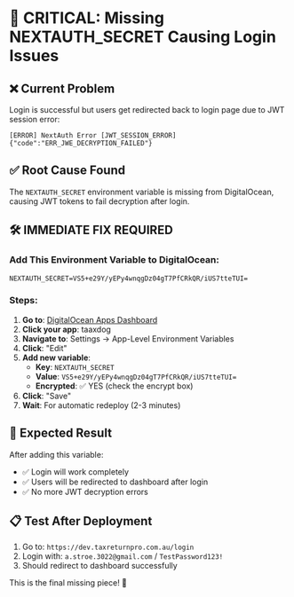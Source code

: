 # 🚨 CRITICAL: Missing NEXTAUTH_SECRET Causing Login Issues

## ❌ **Current Problem**

Login is successful but users get redirected back to login page due to JWT
session error:

```
[ERROR] NextAuth Error [JWT_SESSION_ERROR] {"code":"ERR_JWE_DECRYPTION_FAILED"}
```

## ✅ **Root Cause Found**

The `NEXTAUTH_SECRET` environment variable is missing from DigitalOcean, causing
JWT tokens to fail decryption after login.

## 🛠️ **IMMEDIATE FIX REQUIRED**

### Add This Environment Variable to DigitalOcean:

```
NEXTAUTH_SECRET=VS5+e29Y/yEPy4wnqgDz04gT7PfCRkQR/iUS7tteTUI=
```

### Steps:

1. **Go to**: [DigitalOcean Apps Dashboard](https://cloud.digitalocean.com/apps)
2. **Click your app**: taaxdog
3. **Navigate to**: Settings → App-Level Environment Variables
4. **Click**: "Edit"
5. **Add new variable**:
   - **Key**: `NEXTAUTH_SECRET`
   - **Value**: `VS5+e29Y/yEPy4wnqgDz04gT7PfCRkQR/iUS7tteTUI=`
   - **Encrypted**: ✅ YES (check the encrypt box)
6. **Click**: "Save"
7. **Wait**: For automatic redeploy (2-3 minutes)

## 🎯 **Expected Result**

After adding this variable:

- ✅ Login will work completely
- ✅ Users will be redirected to dashboard after login
- ✅ No more JWT decryption errors

## 📋 **Test After Deployment**

1. Go to: `https://dev.taxreturnpro.com.au/login`
2. Login with: `a.stroe.3022@gmail.com` / `TestPassword123!`
3. Should redirect to dashboard successfully

This is the final missing piece! 🚀
